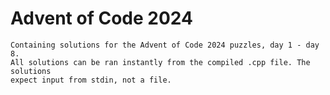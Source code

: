 # Advent of Code 2024

    Containing solutions for the Advent of Code 2024 puzzles, day 1 - day 8.
    All solutions can be ran instantly from the compiled .cpp file. The solutions
    expect input from stdin, not a file.

